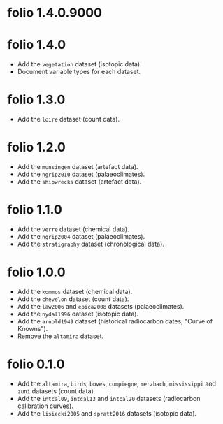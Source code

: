 # folio 1.4.0.9000

# folio 1.4.0

* Add the `vegetation` dataset (isotopic data).
* Document variable types for each dataset.

# folio 1.3.0

* Add the `loire` dataset (count data).

# folio 1.2.0

* Add the `munsingen` dataset (artefact data).
* Add the `ngrip2010` dataset (palaeoclimates).
* Add the `shipwrecks` dataset (artefact data).

# folio 1.1.0

* Add the `verre` dataset (chemical data).
* Add the `ngrip2004` dataset (palaeoclimates).
* Add the `stratigraphy` dataset (chronological data).

# folio 1.0.0

* Add the `kommos` dataset (chemical data).
* Add the `chevelon` dataset (count data).
* Add the `law2006` and `epica2008` datasets (palaeoclimates).
* Add the `nydal1996` dataset (isotopic data).
* Add the `arnold1949` dataset (historical radiocarbon dates; "Curve of Knowns").
* Remove the `altamira` dataset.

# folio 0.1.0

* Add the `altamira`, `birds`, `boves`, `compiegne`, `merzbach`, `mississippi` and `zuni` datasets (count data).
* Add the `intcal09`, `intcal13` and `intcal20` datasets (radiocarbon calibration curves).
* Add the `lisiecki2005` and `spratt2016` datasets (isotopic data).
